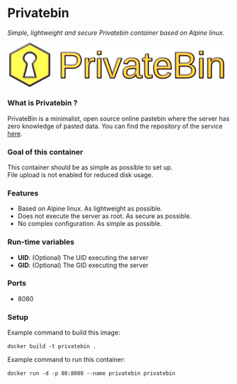 Privatebin
==================
*Simple, lightweight and secure Privatebin container based on Alpine linux.*

![privatebin](privatebin.svg)

### What is Privatebin ?
PrivateBin is a minimalist, open source online pastebin where the server has zero knowledge of pasted data.
You can find the repository of the service [here](https://github.com/PrivateBin/PrivateBin).  

### Goal of this container
This container should be as simple as possible to set up.  
File upload is not enabled for reduced disk usage.  

### Features
- Based on Alpine linux. As lightweight as possible.
- Does not execute the server as root. As secure as possible.
- No complex configuration. As simple as possible.

### Run-time variables
- **UID**: (Optional) The UID executing the server
- **GID**: (Optional) The GID executing the server

### Ports
- 8080

### Setup
Example command to build this image:
```
docker build -t privatebin .
```
Example command to run this container:
```
docker run -d -p 80:8080 --name privatebin privatebin
```
